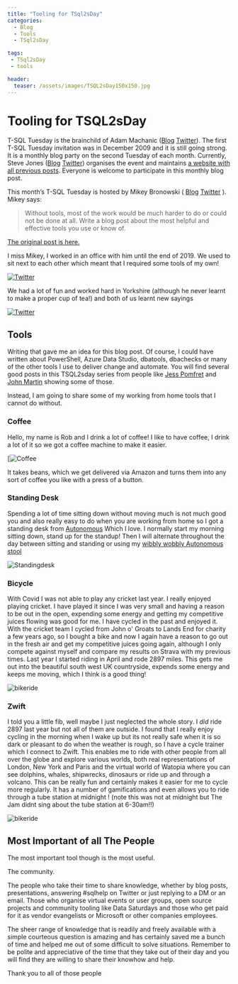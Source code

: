 ```yaml
---
title: "Tooling for TSql2sDay"
categories:
  - Blog
  - Tools
  - TSql2sDay

tags:
 - TSql2sDay
 - tools

header:
  teaser: /assets/images/TSQL2sDay150x150.jpg
---
```


# Tooling for TSQL2sDay

T-SQL Tuesday is the brainchild of Adam Machanic ([Blog](http://dataeducation.com/)  [Twitter](https://twitter.com/adammachanic?lang=en)). The first T-SQL Tuesday invitation was in December 2009 and it is still going strong. It is a monthly blog party on the second Tuesday of each month. Currently, Steve Jones ([Blog](https://voiceofthedba.com/)  [Twitter](https://twitter.com/way0utwest)) organises the event and maintains [a website with all previous posts](http://tsqltuesday.com/). Everyone is welcome to participate in this monthly blog post.

This month’s T-SQL Tuesday is hosted by Mikey Bronowski ( [Blog](https://www.bronowski.it/blog/)  [Twitter](https://twitter.com/@MikeyBronowski) ). Mikey says: 

>Without tools, most of the work would be much harder to do or could not be done at all. Write a blog post about the most helpful and effective tools you use or know of.

[The original post is here.](https://www.bronowski.it/blog/2021/02/t-sql-tuesday-135-the-outstanding-tools-of-the-trade-that-make-your-job-awesome/)

I miss Mikey, I worked in an office with him until the end of 2019. We used to sit next to each other which meant that I required some tools of my own!

[![Twitter](https://blog.robsewell.com//assets/uploads/2021/mikeyredgatewall.png)](https://twitter.com/sqldbawithbeard/status/1113346708631629824)

We had a lot of fun and worked hard in Yorkshire (although he never learnt to make a proper cup of tea!) and both of us learnt new sayings

[![Twitter](https://blog.robsewell.com//assets/uploads/2021/mikeytea.png)](https://twitter.com/MikeyBronowski/status/1247998435644456960)

## Tools

Writing that gave me an idea for this blog post. Of course, I could have written about PowerShell, Azure Data Studio, dbatools, dbachecks or many of the other tools I use to deliver change and automate. You will find several good posts in this TSQL2sday series from people like [Jess Pomfret](https://jesspomfret.com/t-sql-tuesday-135/) and [John Martin](https://jqmartin.info/2021/02/09/t-sql-tuesday-135-tools-of-the-trade/) showing some of those.

Instead, I am going to share some of my working from home tools that I cannot do without.

### Coffee

Hello, my name is Rob and I drink a lot of coffee! I like to have coffee, I drink a lot of it so we got a coffee machine to make it easier.

[![Coffee](https://blog.robsewell.com//assets/uploads/2021/CoffeeMachine.jpg)

It takes beans, which we get delivered via Amazon and turns them into any sort of coffee you like with a press of a button.

### Standing Desk

Spending a lot of time sitting down without moving much is not much good you and also really easy to do when you are working from home so I got a standing desk from [Autonomous](https://www.autonomous.ai/standing-desks/smartdesk-2-business) Which I love. I normally start my morning sitting down, stand up for the standup! Then I will alternate throughout the day between sitting and standing or using my [wibbly wobbly Autonomous stool](https://www.autonomous.ai/office-chairs/ergonomic-stool)

![Standingdesk](https://blog.robsewell.com//assets/uploads/2021/standingdesk.jpg)

### Bicycle

With Covid I was not able to play any cricket last year. I really enjoyed playing cricket. I have played it since I was very small and having a reason to be out in the open, expending some energy and getting my competitive juices flowing was good for me. I have cycled in the past and enjoyed it. With the cricket team I cycled from John o' Groats to Lands End for charity a few years ago, so I bought a bike and now I again have a reason to go out in the fresh air and get my competitive juices going again, although I only compete against myself and compare my results on Strava with my previous times. Last year I started riding in April and rode 2897 miles. This gets me out into the beautiful south west UK countryside, expends some energy and keeps me moving, which I think is a good thing!

![bikeride](https://blog.robsewell.com//assets/uploads/2021/bikeride.jpg)

### Zwift

I told you a little fib, well maybe I just neglected the whole story. I _did_ ride 2897 last year but not all of them are outside. I found that I really enjoy cycling in the morning when I wake up but its not really safe when it is so dark or pleasant to do when the weather is rough, so I have a cycle trainer which I connect to Zwift. This enables me to ride with other people from all over the globe and explore various worlds, both real representations of London, New York and Paris and the virtual world of Watopia where you can see dolphins, whales, shipwrecks, dinosaurs or ride up and through a volcano. This can be really fun and certainly makes it easier for me to cycle more regularly. It has a number of gamifications and even allows you to ride through a tube station at midnight ! (note this was not at midnight but The Jam didnt sing about the tube station at 6-30am!!)

![bikeride](https://blog.robsewell.com//assets/uploads/2021/tubestation.jpg)

## Most Important of all The People

The most important tool though is the most useful. 

The community.

The people who take their time to share knowledge, whether by blog posts, presentations, answering #sqlhelp on Twitter or just replying to a DM or an email. Those who organise virtual events or user groups, open source projects and community tooling like Data Saturdays and those who get paid for it as vendor evangelists or Microsoft or other companies employees. 

The sheer range of knowledge that is readily and freely available with a simple courteous question is amazing and has certainly saved me a bunch of time and helped me out of some difficult to solve situations. Remember to be polite and appreciative of the time that they take out of their day and you will find they are willing to share their knowhow and help.

Thank you to all of those people
